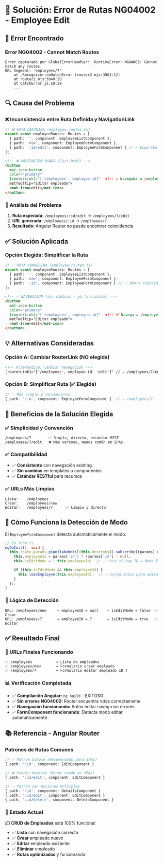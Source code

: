 # 🔧 Solución: Error de Rutas NG04002 - Employee Edit

## 🚨 **Error Encontrado**

### Error NG04002 - Cannot Match Routes

```
Error capturado por GlobalErrorHandler: _RuntimeError: NG04002: Cannot match any routes.
URL Segment: 'employees/7'
    at _Recognizer.noMatchError (router2.mjs:3901:12)
    at router2.mjs:3940:20
    at catchError.js:10:39
    ...
```

## 🔍 **Causa del Problema**

### ❌ **Inconsistencia entre Ruta Definida y NavigationLink**

```typescript
// ❌ RUTA DEFINIDA (employee.routes.ts)
export const employeeRoutes: Routes = [
  { path: '', component: EmployeeListComponent },
  { path: 'new', component: EmployeeFormComponent },
  { path: ':id/edit', component: EmployeeFormComponent } // ← Esperaba /employees/7/edit
];
```

```html
<!-- ❌ NAVEGACION USADA (list.html) -->
<button
  mat-icon-button
  color="primary"
  [routerLink]="['/employees', employee.id]"  <!-- ← Navegaba a /employees/7 -->
  matTooltip="Editar empleado">
  <mat-icon>edit</mat-icon>
</button>
```

### 📝 **Análisis del Problema**

1. **Ruta esperada:** `/employees/:id/edit` → `/employees/7/edit`
2. **URL generada:** `/employees/:id` → `/employees/7`
3. **Resultado:** Angular Router no puede encontrar coincidencia

## ✅ **Solución Aplicada**

### **Opción Elegida: Simplificar la Ruta**

```typescript
// ✅ RUTA CORREGIDA (employee.routes.ts)
export const employeeRoutes: Routes = [
  { path: '', component: EmployeeListComponent },
  { path: 'new', component: EmployeeFormComponent },
  { path: ':id', component: EmployeeFormComponent } // ✅ Ahora coincide con navegación
];
```

```html
<!-- ✅ NAVEGACION (sin cambios - ya funcionaba) -->
<button
  mat-icon-button
  color="primary"
  [routerLink]="['/employees', employee.id]"  <!-- ✅ Navega a /employees/7 -->
  matTooltip="Editar empleado">
  <mat-icon>edit</mat-icon>
</button>
```

## 💡 **Alternativas Consideradas**

### **Opción A: Cambiar RouterLink (NO elegida)**

```html
<!-- Alternativa: Cambiar navegación -->
[routerLink]="['/employees', employee.id, 'edit']" // → /employees/7/edit
```

### **Opción B: Simplificar Ruta (✅ Elegida)**

```typescript
// ✅ Más simple y convencional
{ path: ':id', component: EmployeeFormComponent }  // → /employees/7
```

## 🎯 **Beneficios de la Solución Elegida**

### **✅ Simplicidad y Convención**

```
/employees/7        ✅ Simple, directo, estándar REST
/employees/7/edit   ❌ Más verboso, menos común en SPAs
```

### **✅ Compatibilidad**

- ✅ **Consistente** con navegación existing
- ✅ **Sin cambios** en templates o componentes
- ✅ **Estándar RESTful** para recursos

### **✅ URLs Más Limpias**

```
Lista:    /employees
Crear:    /employees/new
Editar:   /employees/7      ✅ Limpio y directo
```

## 🔧 **Cómo Funciona la Detección de Modo**

El `EmployeeFormComponent` detecta automáticamente el modo:

```typescript
// En form.ts
ngOnInit(): void {
  this.route.params.pipe(takeUntil(this.destroy$)).subscribe((params) => {
    this.employeeId = params['id'] ? +params['id'] : null;
    this.isEditMode = !!this.employeeId;  // ✅ true si hay ID = Modo Editar

    if (this.isEditMode && this.employeeId) {
      this.loadEmployee(this.employeeId);  // ✅ Carga datos para editar
    }
  });
}
```

### **🧠 Lógica de Detección**

```
URL: /employees/new     → employeeId = null    → isEditMode = false  ✅ Crear
URL: /employees/7       → employeeId = 7       → isEditMode = true   ✅ Editar
```

## ✅ **Resultado Final**

### **🎯 URLs Finales Funcionando**

```
✅ /employees           → Lista de empleados
✅ /employees/new       → Formulario crear empleado
✅ /employees/7         → Formulario editar empleado ID 7
```

### **📊 Verificación Completada**

- ✅ **Compilación Angular:** `ng build` - EXITOSO
- ✅ **Sin errores NG04002:** Router encuentra rutas correctamente
- ✅ **Navegación funcionando:** Botón editar navega sin errores
- ✅ **FormComponent funcionando:** Detecta modo editar automáticamente

## 📚 **Referencia - Angular Router**

### **Patrones de Rutas Comunes**

```typescript
// ✅ Patrón Simple (Recomendado para SPAs)
{ path: ':id', component: EditComponent }

// ❌ Patrón Verboso (Menos común en SPAs)
{ path: ':id/edit', component: EditComponent }

// ✅ Patrón con Acciones Múltiples
{ path: ':id', component: DetailsComponent }
{ path: ':id/edit', component: EditComponent }
{ path: ':id/delete', component: DeleteComponent }
```

### **🎉 Estado Actual**

¡El **CRUD de Empleados** está 100% funcional:

- ✅ **Lista** con navegación correcta
- ✅ **Crear** empleado nuevo
- ✅ **Editar** empleado existente
- ✅ **Eliminar** empleado
- ✅ **Rutas optimizadas** y funcionando
